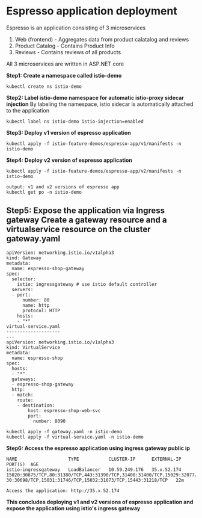 # Espresso application deployment
Espresso is an application consisting of 3 microservices

1. Web (frontend) - Aggregates data from product calatalog and reviews
2. Product Catalog - Contains Product Info
3. Reviews - Contains reviews of all products

All 3 microservices are written in ASP.NET core

**Step1: Create a namespace called istio-demo**
```
kubectl create ns istio-demo
```

**Step2: Label istio-demo namespace for automatic istio-proxy sidecar injection**
By labeling the namespace, istio sidecar is automatically attached to the application
```
kubectl label ns istio-demo istio-injection=enabled
```

**Step3: Deploy v1 version of espresso application**
```
kubectl apply -f istio-feature-demos/espresso-app/v1/manifests -n istio-demo
```

**Step4: Deploy v2 version of espresso application**
```
kubectl apply -f istio-feature-demos/espresso-app/v2/manifests -n istio-demo
```
```
output: v1 and v2 versions of espresso app
kubectl get po -n istio-demo

```

**Step5: Expose the application via Ingress gateway**
Create a gateway resource and a virtualservice resource on the cluster
gateway.yaml
------------
```
apiVersion: networking.istio.io/v1alpha3
kind: Gateway
metadata:
  name: espresso-shop-gateway
spec:
  selector:
    istio: ingressgateway # use istio default controller
  servers:
  - port:
      number: 80
      name: http
      protocol: HTTP
    hosts:
    - "*"
virtual-service.yaml
--------------------
---
apiVersion: networking.istio.io/v1alpha3
kind: VirtualService
metadata:
  name: espresso-shop
spec:
  hosts:
  - "*"
  gateways:
  - espresso-shop-gateway
  http:
  - match:
    route:
    - destination:
        host: espresso-shop-web-svc
        port:
          number: 8090

```
```
kubectl apply -f gateway.yaml -n istio-demo
kubectl apply -f virtual-service.yaml -n istio-demo
```

**Step6: Access the espresso application using ingress gateway public ip**
```
NAME                   TYPE           CLUSTER-IP      EXTERNAL-IP     PORT(S)  AGE
istio-ingressgateway   LoadBalancer   10.59.249.176   35.x.52.174   15020:30875/TCP,80:31380/TCP,443:31390/TCP,31400:31400/TCP,15029:32077/TCP,150
30:30698/TCP,15031:31746/TCP,15032:31073/TCP,15443:31218/TCP   22m                                                                                                                                    
```
```
Access the application: http://35.x.52.174
```
**This concludes deploying v1 and v2 versions of espresso application and expose the application using istio's ingress gateway**
